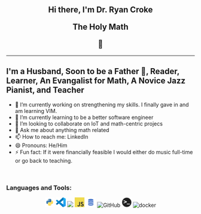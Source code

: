 <h2 align="center">Hi there, I'm Dr. Ryan Croke <p text="bold">The Holy Math</p> 👋</h2>
  
---
## I'm a Husband, Soon to be a Father 👶, Reader, Learner, An Evangalist for Math, A Novice Jazz Pianist, and Teacher
  

- 🔭 I’m currently working on strengthening my skills. I finally gave in and am learning VIM.
- 🌱 I’m currently learning to be a better software engineer
- 👯 I’m looking to collaborate on IoT and math-centric projecs
- 💬 Ask me about anything math related
- 📫 How to reach me: LinkedIn
- 😄 Pronouns: He/Him
- ⚡ Fun fact: If it were financially feasible I would either do music full-time or go back to teaching. 

<br />

### Languages and Tools:

<p align="center">
  <img width="26px" src="https://raw.githubusercontent.com/github/explore/80688e429a7d4ef2fca1e82350fe8e3517d3494d/topics/python/python.png">
  <img alt="Visual Studio Code" width="26px" src="https://raw.githubusercontent.com/github/explore/80688e429a7d4ef2fca1e82350fe8e3517d3494d/topics/visual-studio-code/visual-studio-code.png">
  <img width="26px" src="https://img.shields.io/badge/--019733?logo=vim">
  <img alt="JavaScript" width="26px" src="https://raw.githubusercontent.com/github/explore/80688e429a7d4ef2fca1e82350fe8e3517d3494d/topics/javascript/javascript.png">
  <img alt="SQL" width="26px" src="https://raw.githubusercontent.com/github/explore/80688e429a7d4ef2fca1e82350fe8e3517d3494d/topics/sql/sql.png">
  <img alt="GitHub" width="26px" src="https://img.shields.io/badge/--181717?logo=github&logoColor=ffffff">
  <img alt="Terminal" width="26px" src="https://raw.githubusercontent.com/github/explore/80688e429a7d4ef2fca1e82350fe8e3517d3494d/topics/terminal/terminal.png">
  <img src="https://www.vectorlogo.zone/logos/docker/docker-official.svg" alt="docker" width="60" height="50"/>
</p>

<br />
